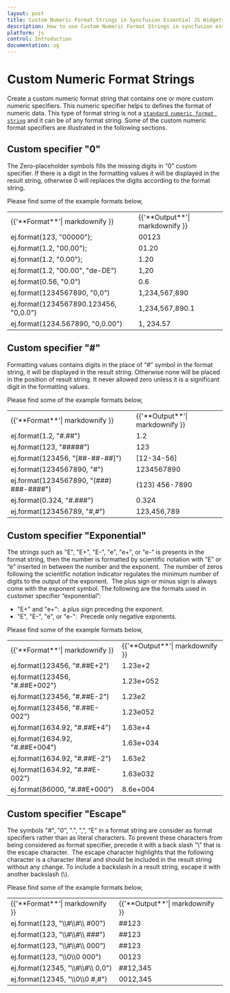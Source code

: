 ```yaml
---
layout: post
title: Custom Numeric Format Strings in Syncfusion Essential JS Widgets
description: How to use Custom Numeric Format Strings in syncfusion essential js widgets.
platform: js
control: Introduction
documentation: ug
---
```


# Custom Numeric Format Strings

Create a custom numeric format string that contains one or more custom numeric specifiers. This numeric specifier helps to defines the format of numeric data. This type of format string is not a [`standard numeric format string`](https://docs.microsoft.com/en-us/dotnet/standard/base-types/standard-numeric-format-strings#) and it can be of any format string.
Some of the custom numeric format specifiers are illustrated in the following sections.

## Custom specifier "0"

The Zero-placeholder symbols fills the missing digits in “0” custom specifier. If there is a digit in the formatting values it will be displayed in the result string, otherwise 0 will replaces the digits according to the format string. 

Please find some of the example formats below,

<table>
<tr>
<td>
{{'**Format**'| markdownify }}
</td>
<td>
{{'**Output**'| markdownify }}
</td>
</tr>
<tr>
<td>
ej.format(123, "00000");
</td>
<td>
00123
</td>
</tr>
<tr>
<td>
ej.format(1.2, "00.00");
</td>
<td>
01.20
</td>
</tr>
<tr>
<td>
ej.format(1.2, "0.00");
</td>
<td>
1.20
</td>
</tr>
<tr>
<td>
ej.format(1.2, "00.00", "de-DE")
</td>
<td>
1,20
</td>
</tr>
<tr>
<td>
ej.format(0.56, "0.0")
</td>
<td>
0.6
</td>
</tr>
<tr>
<td>
ej.format(1234567890, "0,0")
</td>
<td>
1,234,567,890
</td>
</tr>
<tr>
<td>
ej.format(1234567890.123456, "0,0.0")
</td>
<td>
1,234,567,890.1
</td>
</tr>
<tr>
<td>
ej.format(1234.567890, "0,0.00")
</td>
<td>
1, 234.57
</td>
</tr>
</table>


## Custom specifier "#"

Formatting values contains digits in the place of “#” symbol in the format string, it will be displayed in the result string. Otherwise none will be placed in the position of result string. 
It never allowed zero unless it is a significant digit in the formatting values.

Please find some of the example formats below,

<table>
<tr>
<td>
{{'**Format**'| markdownify }}
</td>
<td>
{{'**Output**'| markdownify }}
</td>
</tr>
<tr>
<td>
ej.format(1.2, "#.##")
</td>
<td>
1.2
</td>
</tr>
<tr>
<td>
ej.format(123, "#####")
</td>
<td>
123
</td>
</tr>
<tr>
<td>
ej.format(123456, "[##-##-##]")
</td>
<td>
[12-34-56]
</td>
</tr>
<tr>
<td>
ej.format(1234567890, "#")
</td>
<td>
1234567890
</td>
</tr>
<tr>
<td>
ej.format(1234567890, "(###) ###-####")
</td>
<td>
(123) 456-7890
</td>
</tr>
<tr>
<td>
ej.format(0.324, "#.###")
</td>
<td>
0.324
</td>
</tr>
<tr>
<td>
ej.format(123456789, "#,#")
</td>
<td>
123,456,789
</td>
</tr>
</table>


## Custom specifier "Exponential"

The strings such as "E", "E+", "E-", "e", "e+", or "e-" is presents in the format string, then the number is formatted by scientific notation with “E” or “e” inserted in between the number and the exponent.  The number of zeros following the scientific notation indicator regulates the minimum number of digits to the output of the exponent. 
The plus sign or minus sign is always come with the exponent symbol. The following are the formats used in customer specifier “exponential”:
* "E+" and "e+":  a plus sign preceding the exponent.
* "E", "E-", "e", or "e-":  Precede only negative exponents.

Please find some of the example formats below,

<table>
<tr>
<td>
{{'**Format**'| markdownify }}
</td>
<td>
{{'**Output**'| markdownify }}
</td>
</tr>
<tr>
<td>
ej.format(123456, "#.##E+2")
</td>
<td>
1.23e+2
</td>
</tr>
<tr>
<td>
ej.format(123456, "#.##E+002")
</td>
<td>
1.23e+052
</td>
</tr>
<tr>
<td>
ej.format(123456, "#.##E-2")
</td>
<td>
1.23e2
</td>
</tr>
<tr>
<td>
ej.format(123456, "#.##E-002")
</td>
<td>
1.23e052
</td>
</tr>
<tr>
<td>
ej.format(1634.92, "#.##E+4")
</td>
<td>
1.63e+4
</td>
</tr>
<tr>
<td>
ej.format(1634.92, "#.##E+004")
</td>
<td>
1.63e+034
</td>
</tr>
<tr>
<td>
ej.format(1634.92, "#.##E-2")
</td>
<td>
1.63e2
</td>
</tr>
<tr>
<td>
ej.format(1634.92, "#.##E-002")
</td>
<td>
1.63e032
</td>
</tr>
<tr>
<td>
ej.format(86000, "#.##E+000")
</td>
<td>
8.6e+004
</td>
</tr>
</table>


## Custom specifier "Escape"

The symbols "#", "0", ".", ",", “E” in a format string are consider as format specifiers rather than as literal characters. To prevent these characters from being considered as format specifier, precede it with a back slash ”\” that is the escape character.  The escape character highlights that the following character is a character literal and should be included in the result string without any change. To include a backslash in a result string, escape it with another backslash (\\).

Please find some of the example formats below,

<table>
<tr>
<td>
{{'**Format**'| markdownify }}
</td>
<td>
{{'**Output**'| markdownify }}
</td>
</tr>
<tr>
<td>
ej.format(123, "\\#\\#\\ #00")
</td>
<td>
##123
</td>
</tr>
<tr>
<td>
ej.format(123, "\\#\\#\\ ###")
</td>
<td>
##123
</td>
</tr>
<tr>
<td>
ej.format(123, "\\#\\#\\ 000")
</td>
<td>
##123
</td>
</tr>
<tr>
<td>
ej.format(123, "\\0\\0 000")
</td>
<td>
00123
</td>
</tr>
<tr>
<td>
ej.format(12345, "\\#\\#\\ 0,0")
</td>
<td>
##12,345
</td>
</tr>
<tr>
<td>
ej.format(12345, "\\0\\0 #,#")
</td>
<td>
0012,345
</td>
</tr>
</table>
